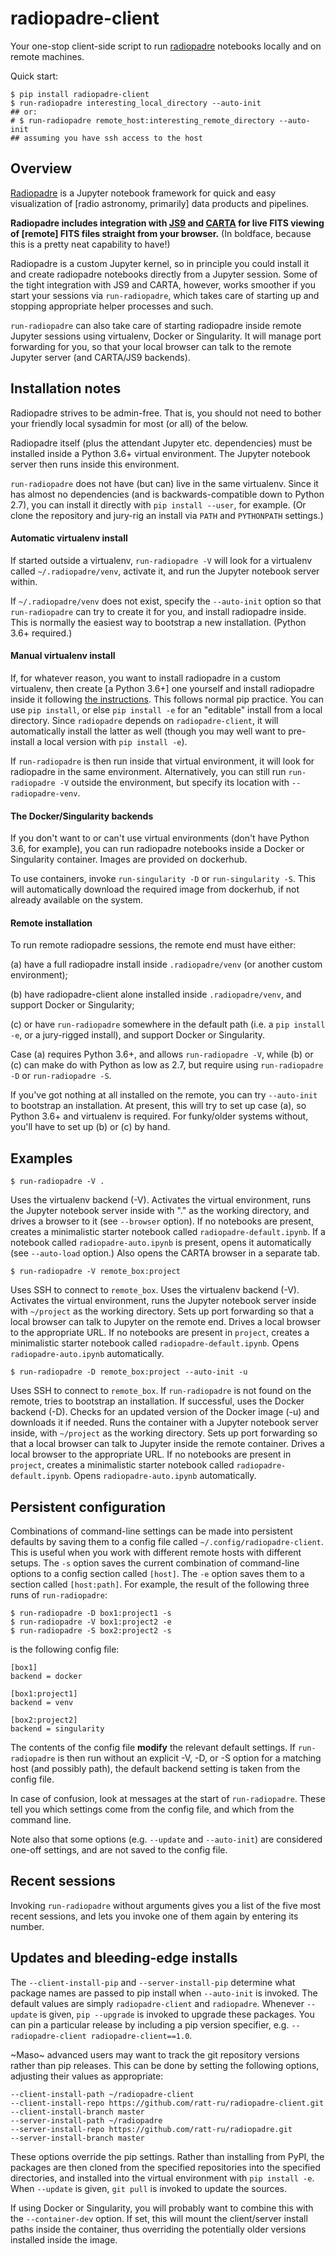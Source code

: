 # radiopadre-client

Your one-stop client-side script to run [radiopadre](https://github.com/ratt-ru/radiopadre) notebooks 
locally and on remote machines.

Quick start:

```
$ pip install radiopadre-client
$ run-radiopadre interesting_local_directory --auto-init
## or: 
# $ run-radiopadre remote_host:interesting_remote_directory --auto-init
## assuming you have ssh access to the host
```

## Overview

[Radiopadre](https://github.com/ratt-ru/radiopadre) is a Jupyter 
notebook framework for quick and easy visualization of [radio astronomy, primarily]
data products and pipelines.

**Radiopadre includes integration with [JS9](https://js9.si.edu/) and [CARTA](https://cartavis.github.io/)
for  live FITS viewing of [remote] FITS files straight from your browser.** 
(In boldface, because this is a pretty neat capability to have!)

Radiopadre is a custom Jupyter kernel, so in principle you could install it
and create radiopadre notebooks directly from a Jupyter session. Some of the 
tight integration with JS9 and CARTA, however, works smoother if you start your sessions
via ``run-radiopadre``, which takes care of starting up and stopping appropriate 
helper processes and such.

``run-radiopadre`` can also take care of 
starting radiopadre inside remote Jupyter 
sessions using virtualenv, Docker or Singularity. 
It will manage port forwarding for you, so that your local browser can talk to the  remote Jupyter server (and CARTA/JS9 backends).

## Installation notes

Radiopadre strives to be admin-free. That is, you should not need to bother 
your friendly local sysadmin for most (or all) of the below.

Radiopadre itself (plus the attendant Jupyter etc. dependencies) must 
be installed inside a Python 3.6+ virtual environment. The Jupyter 
notebook server then runs inside this environment.

``run-radiopadre`` does not have (but can) live in the same virtualenv. Since
it has almost no dependencies (and is backwards-compatible down to 
Python 2.7), you can install it directly with ``pip install --user``, 
for example. (Or clone the repository and jury-rig an install via ``PATH`` 
and ``PYTHONPATH`` settings.)

#### Automatic virtualenv install

If started outside a virtualenv, ``run-radiopadre -V`` will look for a virtualenv 
called ``~/.radiopadre/venv``, activate it, and run the Jupyter 
notebook server within.

If ``~/.radiopadre/venv`` does not exist, specify the ``--auto-init`` 
option so that ``run-radiopadre`` can try to create it for you, and install 
radiopadre inside. This is normally the easiest way to bootstrap a new
installation. (Python 3.6+ required.)

#### Manual virtualenv install

If, for whatever reason, you want to install radiopadre in a custom 
virtualenv, then create [a Python 3.6+] one yourself and install radiopadre inside it
following [the instructions](https://github.com/ratt-ru/radiopadre). 
This follows normal pip practice. You can use ``pip install``, or else 
``pip install -e`` for an "editable" install from a local directory. Since ``radiopadre`` depends on 
``radiopadre-client``, it will automatically install the latter as well 
(though you may well want to pre-install a local version with ``pip install -e``).

If ``run-radiopadre`` is then run inside that virtual environment, it will
look for radiopadre in the same environment. Alternatively, you can still 
run ``run-radiopadre -V`` outside the environment, but specify its location 
with ``--radiopadre-venv``.

#### The Docker/Singularity backends

If you don't want to or can't use virtual environments (don't have Python 3.6, 
for example), you can run radiopadre notebooks inside a Docker or Singularity 
container. Images are provided on dockerhub. 

To use containers, invoke ``run-singularity -D`` or ``run-singularity -S``. 
This will automatically download the required image from dockerhub, if not
already available on the system.

#### Remote installation

To run remote radiopadre sessions, the remote end must have either:

(a) have a full radiopadre install inside ``.radiopadre/venv`` (or 
another custom environment);

(b) have radiopadre-client alone installed inside ``.radiopadre/venv``, 
and support Docker or Singularity;

(c) or have ``run-radiopadre`` somewhere in the default path (i.e. a 
``pip install -e``, or a jury-rigged install), and support Docker 
or Singularity.

Case (a) requires Python 3.6+, and allows ``run-radiopadre -V``, while (b) or 
(c) can make do with Python as low as 2.7, but require using 
``run-radiopadre -D`` or ``run-radiopadre -S``.

If you've got nothing at all installed on the remote, you can try ``--auto-init`` 
to bootstrap an installation. At present, this will try to set up case (a), so 
Python 3.6+ and virtualenv is required. For funky/older systems without, 
you'll have to set up (b) or (c) by hand. 

## Examples

```
$ run-radiopadre -V .
```

Uses the virtualenv backend (-V). Activates the virtual environment, 
runs the Jupyter notebook server inside with "." as the working directory,
and drives a browser to it (see ``--browser`` option). 
If no notebooks are present, creates a minimalistic starter notebook 
called ``radiopadre-default.ipynb``. If a notebook called 
``radiopadre-auto.ipynb`` is present, opens it automatically (see 
``--auto-load`` option.) Also opens the CARTA browser in a separate tab.

```
$ run-radiopadre -V remote_box:project
```
Uses SSH to connect to ``remote_box``. Uses the virtualenv backend 
(-V). Activates the virtual environment, runs the Jupyter notebook 
server inside with ``~/project`` as the working directory. Sets up port
forwarding so that a local browser can talk to Jupyter on the remote end.
Drives a local browser to the appropriate URL. If no notebooks are 
present in ``project``, creates a minimalistic starter notebook 
called ``radiopadre-default.ipynb``. Opens ``radiopadre-auto.ipynb`` 
automatically.

```
$ run-radiopadre -D remote_box:project --auto-init -u
```
Uses SSH to connect to ``remote_box``. If ``run-radiopadre`` is not 
found on the remote, tries to bootstrap an installation.
If successful, uses the Docker backend (-D). Checks for an updated 
version of the Docker image (-u) and downloads it if needed.
Runs the container with a Jupyter notebook 
server inside, with ``~/project`` as the working directory. Sets up port
forwarding so that a local browser can talk to Jupyter inside
the remote container. Drives a local browser to the appropriate URL. If no notebooks are 
present in ``project``, creates a minimalistic starter notebook 
called ``radiopadre-default.ipynb``. Opens ``radiopadre-auto.ipynb`` 
automatically.

## Persistent configuration

Combinations of command-line settings can be made into 
persistent defaults by saving them to a config file called 
``~/.config/radiopadre-client``. This is useful when you
work with different remote hosts with different setups. The 
``-s`` option saves the current combination of command-line
options to a config section called ``[host]``. The ``-e`` option
saves them to a section called ``[host:path]``. For 
example, the result of the following 
three runs of ``run-radiopadre``:


```
$ run-radiopadre -D box1:project1 -s
$ run-radiopadre -V box1:project2 -e
$ run-radiopadre -S box2:project2 -s
```

is the following config file:
```
[box1]
backend = docker

[box1:project1]
backend = venv

[box2:project2]
backend = singularity
```

The contents of the config file **modify** the relevant default 
settings. If ``run-radiopadre`` is then run without an explicit 
-V, -D, or -S option for a matching host (and possibly path), 
the default backend setting is taken from the config file.

In case of confusion, look at messages at the start of 
``run-radiopadre``. These tell you which settings come from
the config file, and which from the command line.

Note also that some options (e.g. ``--update`` and 
``--auto-init``) are considered one-off settings, and are 
not saved to the config file.

## Recent sessions

Invoking ``run-radiopadre`` without arguments gives you a list 
of the five most recent sessions, and lets you invoke one
of them again by entering its number.

## Updates and bleeding-edge installs

The ``--client-install-pip`` and ``--server-install-pip`` determine 
what package names are passed to pip install when 
``--auto-init`` is invoked. The default values are simply
``radiopadre-client`` and ``radiopadre``. Whenever ``--update`` 
is given, ``pip --upgrade`` is invoked to upgrade 
these packages. You can pin a particular release by including
a pip version specifier, e.g. ``--radiopadre-client radiopadre-client==1.0``.

~Maso~ advanced users may want to track the git repository versions
rather than pip releases. This can be done by setting
the following options, adjusting their values as appropriate: 

```
--client-install-path ~/radiopadre-client
--client-install-repo https://github.com/ratt-ru/radiopadre-client.git
--client-install-branch master
--server-install-path ~/radiopadre
--server-install-repo https://github.com/ratt-ru/radiopadre.git
--server-install-branch master
```

These options override the pip settings. Rather than installing from 
PyPI, the packages are then cloned from the specified repositories 
into the specified directories, and installed into the virtual environment
with ``pip install -e``. When ``--update`` is given, ``git pull``
is invoked to update the sources.

If using Docker or Singularity, you will probably want to combine this 
with the ``--container-dev`` option. If set, this will mount the 
client/server install paths inside the container, thus overriding 
the potentially older versions installed inside the image. 


